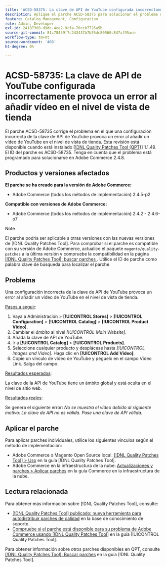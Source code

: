 ```yaml
---
title: 'ACSD-58375: La clave de API de YouTube configurada incorrectamente provoca un error al añadir vídeo en el nivel de vista de tienda'
description: Aplique el parche ACSD-58375 para solucionar el problema de Adobe Commerce donde una configuración incorrecta de la clave de API de YouTube provoca un error al añadir un vídeo de YouTube en el nivel de vista de tienda.
feature: Catalog Management, Configuration
role: Admin, Developer
exl-id: 24187308-d9dc-4ce2-9cfa-70ccb7726a5b
source-git-commit: 81c78439f7c243437b7b76dc80560c847af95ace
workflow-type: tm+mt
source-wordcount: '408'
ht-degree: 0%

---
```


# ACSD-58735: La clave de API de YouTube configurada incorrectamente provoca un error al añadir vídeo en el nivel de vista de tienda

El parche ACSD-58735 corrige el problema en el que una configuración incorrecta de la clave de API de YouTube provoca un error al añadir un vídeo de YouTube en el nivel de vista de tienda. Esta revisión está disponible cuando está instalado [[!DNL Quality Patches Tool (QPT)]](https://experienceleague.adobe.com/en/docs/commerce-knowledge-base/kb/announcements/commerce-announcements/magento-quality-patches-released-new-tool-to-self-serve-quality-patches) 1.1.49. El ID del parche es ACSD-58735. Tenga en cuenta que el problema está programado para solucionarse en Adobe Commerce 2.4.8.

## Productos y versiones afectados

**El parche se ha creado para la versión de Adobe Commerce:**

* Adobe Commerce (todos los métodos de implementación) 2.4.5-p2

**Compatible con versiones de Adobe Commerce:**

* Adobe Commerce (todos los métodos de implementación) 2.4.2 - 2.4.6-p7

>[!NOTE]
>
>El parche podría ser aplicable a otras versiones con las nuevas versiones de [!DNL Quality Patches Tool]. Para comprobar si el parche es compatible con su versión de Adobe Commerce, actualice el paquete `magento/quality-patches` a la última versión y compruebe la compatibilidad en la página [[!DNL Quality Patches Tool]: buscar parches ](https://experienceleague.adobe.com/tools/commerce-quality-patches/index.html). Utilice el ID de parche como palabra clave de búsqueda para localizar el parche.

## Problema

Una configuración incorrecta de la clave de API de YouTube provoca un error al añadir un vídeo de YouTube en el nivel de vista de tienda.

<u>Pasos a seguir</u>:

1. Vaya a Administración > **[!UICONTROL Stores]** > **[!UICONTROL Configuration]** > **[!UICONTROL Catalog]** > **[!UICONTROL Product Video]**.
1. Cambiar el *ámbito* al nivel *[!UICONTROL Main Website]*.
1. Añada la clave de API de YouTube.
1. Ir a **[!UICONTROL Catalog]** > **[!UICONTROL Products]**.
1. Seleccione cualquier producto y desplácese hasta *[!UICONTROL Images and Video]*. Haga clic en **[!UICONTROL Add Video]**.
1. Copie un vínculo de vídeo de YouTube y péguelo en el campo Video Link. Salga del campo.

<u>Resultados esperados</u>:

La clave de la API de YouTube tiene un ámbito global y está oculta en el nivel de sitio web.

<u>Resultados reales</u>:

Se genera el siguiente error: *No se muestra el vídeo debido al siguiente motivo: La clave de API no es válida. Pase una clave de API válida*.

## Aplicar el parche

Para aplicar parches individuales, utilice los siguientes vínculos según el método de implementación:

* Adobe Commerce o Magento Open Source local: [[!DNL Quality Patches Tool] > Uso](/help/tools/quality-patches-tool/usage.md) en la guía [!DNL Quality Patches Tool].
* Adobe Commerce en la infraestructura de la nube: [Actualizaciones y parches > Aplicar parches](https://experienceleague.adobe.com/docs/commerce-cloud-service/user-guide/develop/upgrade/apply-patches.html) en la guía Commerce en la infraestructura de la nube.

## Lectura relacionada

Para obtener más información sobre [!DNL Quality Patches Tool], consulte:

* [[!DNL Quality Patches Tool] publicado: nueva herramienta para autodistribuir parches de calidad](https://experienceleague.adobe.com/en/docs/commerce-knowledge-base/kb/announcements/commerce-announcements/magento-quality-patches-released-new-tool-to-self-serve-quality-patches) en la base de conocimiento de soporte.
* [Compruebe si el parche está disponible para su problema de Adobe Commerce usando [!DNL Quality Patches Tool]](/help/tools/quality-patches-tool/patches-available-in-qpt/check-patch-for-magento-issue-with-magento-quality-patches.md) en la guía [!UICONTROL Quality Patches Tool].


Para obtener información sobre otros parches disponibles en QPT, consulte [[!DNL Quality Patches Tool]: Buscar parches](https://experienceleague.adobe.com/tools/commerce-quality-patches/index.html) en la guía [!DNL Quality Patches Tool].
